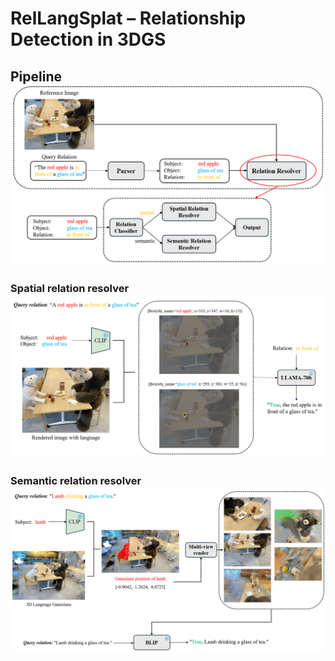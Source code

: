 # RelLangSplat – Relationship Detection in 3DGS
## Pipeline ![pipeline](https://github.com/jackyhuuuu/RelLangSplat/raw/master/images/RelLangSplat_Pipeline.png)
### Spatial relation resolver ![spatial](https://github.com/jackyhuuuu/RelLangSplat/raw/master/images/Spatial_relation_resolver.png)
### Semantic relation resolver ![semantic](https://github.com/jackyhuuuu/RelLangSplat/raw/master/images/Semantic_relation_resolver.png)

